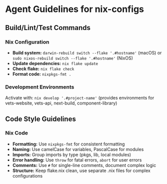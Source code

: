 # Agent Guidelines for nix-configs

## Build/Lint/Test Commands

### Nix Configuration
- **Build system:** `darwin-rebuild switch --flake '.#hostname'` (macOS) or `sudo nixos-rebuild switch --flake '.#hostname'` (NixOS)
- **Update dependencies:** `nix flake update`
- **Check flake:** `nix flake check`
- **Format code:** `nixpkgs-fmt .`

### Development Environments
Activate with: `nix develop '.#project-name'` (provides environments for vets-website, vets-api, next-build, component-library)

## Code Style Guidelines

### Nix Code
- **Formatting:** Use `nixpkgs-fmt` for consistent formatting
- **Naming:** Use camelCase for variables, PascalCase for modules
- **Imports:** Group imports by type (pkgs, lib, local modules)
- **Error handling:** Use `throw` for fatal errors, `abort` for user errors
- **Comments:** Use `#` for single-line comments, document complex logic
- **Structure:** Keep flake.nix clean, use separate .nix files for complex configurations